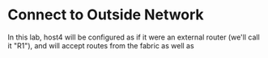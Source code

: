 # Connect to Outside Network

In this lab, host4 will be configured as if it were an external router (we'll call it "R1"), and will accept routes from the fabric as well as 